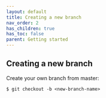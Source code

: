 ```yaml
---
layout: default
title: Creating a new branch
nav_order: 2
has_children: true
has_toc: false
parent: Getting started
---
```


Creating a new branch
---------------------
Create your own branch from master:
```
$ git checkout -b <new-branch-name>
```